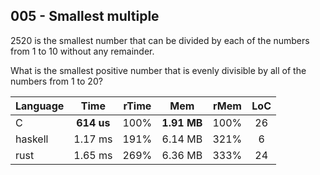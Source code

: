 005 - Smallest multiple
-----------------------

2520 is the smallest number that can be divided by each of the numbers from 1
to 10 without any remainder.

What is the smallest positive number that is evenly divisible by all of the
numbers from 1 to 20?

Language | Time | rTime | Mem | rMem | LoC
--- | :---: | :---: | :---: | :---: | :---:
C | **614 us** | 100% | **1.91 MB** | 100% | 26
haskell | 1.17 ms | 191% | 6.14 MB | 321% | 6
rust | 1.65 ms | 269% | 6.36 MB | 333% | 24
